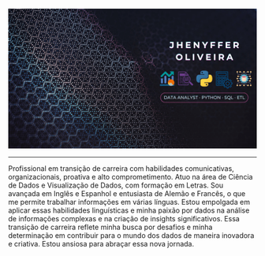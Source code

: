 [![Hello world!](header.png)](https://github.com/JhenyfferOliveira?tab=repositories)
___
Profissional em transição de carreira com habilidades comunicativas, organizacionais, proativa e alto comprometimento. Atuo na área de Ciência de Dados e Visualização de Dados, com formação em Letras. Sou avançada em Inglês e Espanhol e entusiasta de Alemão e Francês, o que me permite trabalhar informações em várias línguas. Estou empolgada em aplicar essas habilidades linguísticas e minha paixão por dados na análise de informações complexas e na criação de insights significativos. Essa transição de carreira reflete minha busca por desafios e minha determinação em contribuir para o mundo dos dados de maneira inovadora e criativa. Estou ansiosa para abraçar essa nova jornada.
